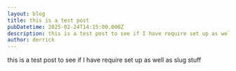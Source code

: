 ```yaml
---
layout: blog
title: this is a test post
pubDatetime: 2025-02-24T14:15:00.000Z
description: this is a test post to see if I have require set up as well as slug stuff
author: derrick
---
```

this is a test post to see if I have require set up as well as slug stuff
